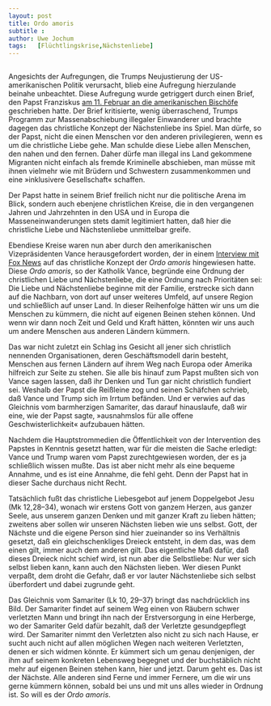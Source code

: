 ```yaml
---
layout:	post
title: Ordo amoris
subtitle :
author:	Uwe Jochum
tags:   [Flüchtlingskrise,Nächstenliebe]
---
```


<img src="https://vg02.met.vgwort.de/na/7361b8b1d49c4bdabfc4368023390259" width="1" height="1" alt="">

Angesichts der Aufregungen, die Trumps Neujustierung der
US-amerikanischen Politik verursacht, blieb eine Aufregung
hierzulande beinahe unbeachtet. Diese Aufregung wurde getriggert
durch einen Brief, den Papst Franziskus [am 11. Februar an die
amerikanischen
Bischöfe](https://press.vatican.va/content/salastampa/it/bollettino/pubblico/2025/02/11/0127/00261.html)
geschrieben hatte. Der Brief kritisierte, wenig überraschend,
Trumps Programm zur Massenabschiebung illegaler Einwanderer und
brachte dagegen das christliche Konzept der Nächstenliebe ins
Spiel. Man dürfe, so der Papst, nicht die einen Menschen vor den
anderen privilegieren, wenn es um die christliche Liebe gehe. Man
schulde diese Liebe allen Menschen, den nahen und den
fernen. Daher dürfe man illegal ins Land gekommene Migranten
nicht einfach als fremde Kriminelle abschieben, man müsse mit
ihnen vielmehr wie mit Brüdern und Schwestern zusammenkommen und
eine »inklusivere Gesellschaft« schaffen.

Der Papst hatte in seinem Brief freilich nicht nur die politische
Arena im Blick, sondern auch ebenjene christlichen Kreise, die in
den vergangenen Jahren und Jahrzehnten in den USA und in Europa
die Masseneinwanderungen stets damit legitimiert hatten, daß hier
die christliche Liebe und Nächstenliebe unmittelbar greife.

Ebendiese Kreise waren nun aber durch den amerikanischen
Vizepräsidenten Vance herausgefordert worden, der in einem
[Interview mit Fox
News](https://www.youtube.com/watch?v=o98Po0lWZxE) auf das
christliche Konzept der *Ordo amoris* hingewiesen hatte. Diese
*Ordo amoris*, so der Katholik Vance, begründe eine Ordnung der
christlichen Liebe und Nächstenliebe, die eine Ordnung nach
Prioritäten sei: Die Liebe und Nächstenliebe beginne mit der
Familie, erstrecke sich dann auf die Nachbarn, von dort auf unser
weiteres Umfeld, auf unsere Region und schließlich auf unser
Land. In dieser Reihenfolge hätten wir uns um die Menschen zu
kümmern, die nicht auf eigenen Beinen stehen können. Und wenn wir
dann noch Zeit und Geld und Kraft hätten, könnten wir uns auch um
andere Menschen aus anderen Ländern kümmern.

Das war nicht zuletzt ein Schlag ins Gesicht all jener sich
christlich nennenden Organisationen, deren Geschäftsmodell darin
besteht, Menschen aus fernen Ländern auf ihrem Weg nach Europa
oder Amerika hilfreich zur Seite zu stehen. Sie alle bis hinauf
zum Papst mußten sich von Vance sagen lassen, daß ihr Denken und
Tun gar nicht christlich fundiert sei. Weshalb der Papst die
Reißleine zog und seinen Schäfchen schrieb, daß Vance und Trump
sich im Irrtum befänden. Und er verwies auf das Gleichnis vom
barmherzigen Samariter, das darauf hinauslaufe, daß wir eine, wie
der Papst sagte, »ausnahmslos für alle offene
Geschwisterlichkeit« aufzubauen hätten.

Nachdem die Hauptstrommedien die Öffentlichkeit von der
Intervention des Papstes in Kenntnis gesetzt hatten, war für die
meisten die Sache erledigt: Vance und Trump waren vom Papst
zurechtgewiesen worden, der es ja schließlich wissen mußte. Das
ist aber nicht mehr als eine bequeme Annahme, und es ist eine
Annahme, die fehl geht. Denn der Papst hat in dieser Sache
durchaus nicht Recht.

Tatsächlich fußt das christliche Liebesgebot auf jenem
Doppelgebot Jesu (Mk 12,28–34), wonach wir erstens Gott von
ganzem Herzen, aus ganzer Seele, aus unserem ganzen Denken und
mit ganzer Kraft zu lieben hätten; zweitens aber sollen wir
unseren Nächsten lieben wie uns selbst. Gott, der Nächste und die
eigene Person sind hier zueinander so ins Verhältnis gesetzt, daß
ein gleichschenkliges Dreieck entsteht, in dem das, was dem einen
gilt, immer auch dem anderen gilt. Das eigentliche Maß dafür, daß
dieses Dreieck nicht schief wird, ist nun aber die Selbstliebe:
Nur wer sich selbst lieben kann, kann auch den Nächsten
lieben. Wer diesen Punkt verpaßt, dem droht die Gefahr, daß er
vor lauter Nächstenliebe sich selbst überfordert und dabei
zugrunde geht.

Das Gleichnis vom Samariter (Lk 10, 29–37) bringt das
nachdrücklich ins Bild. Der Samariter findet auf seinem Weg einen
von Räubern schwer verletzten Mann und bringt ihn nach der
Erstversorgung in eine Herberge, wo der Samariter Geld dafür
bezahlt, daß der Verletzte gesundgepflegt wird. Der Samariter
nimmt den Verletzten also nicht zu sich nach Hause, er sucht auch
nicht auf allen möglichen Wegen nach weiteren Verletzten, denen
er sich widmen könnte. Er kümmert sich um genau denjenigen, der
ihm auf seinem konkreten Lebensweg begegnet und der buchstäblich
nicht mehr auf eigenen Beinen stehen kann, hier und jetzt. Darum
geht es. Das ist der Nächste. Alle anderen sind Ferne und immer
Fernere, um die wir uns gerne kümmern können, sobald bei uns und
mit uns alles wieder in Ordnung ist. So will es der *Ordo
amoris*.

